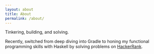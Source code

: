 ```yaml
---
layout: about
title: About
permalink: /about/
---
```


Tinkering, building, and solving.

Recently, switched from deep diving into Gradle to honing my functional programming skills with Haskell by solving problems on [HackerRank](https://www.hackerrank.com).
